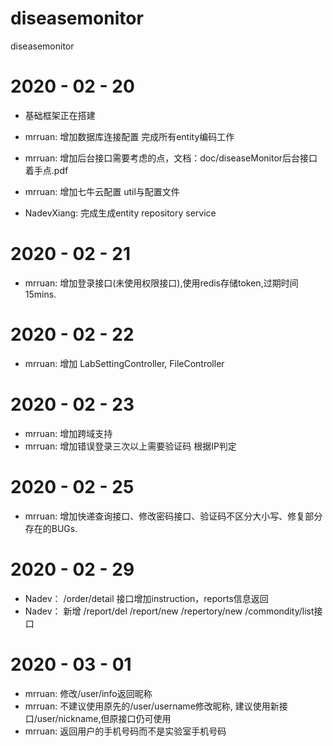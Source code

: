 # diseasemonitor
diseasemonitor

# 2020 - 02 - 20
- 基础框架正在搭建
- mrruan: 增加数据库连接配置  完成所有entity编码工作 
- mrruan: 增加后台接口需要考虑的点，文档：doc/diseaseMonitor后台接口着手点.pdf
- mrruan: 增加七牛云配置 util与配置文件

- NadevXiang: 完成生成entity repository service

# 2020 - 02 - 21
- mrruan: 增加登录接口(未使用权限接口),使用redis存储token,过期时间15mins.

# 2020 - 02 - 22
- mrruan: 增加 LabSettingController, FileController

# 2020 - 02 - 23
- mrruan: 增加跨域支持
- mrruan: 增加错误登录三次以上需要验证码 根据IP判定

# 2020 - 02 - 25
- mrruan: 增加快递查询接口、修改密码接口、验证码不区分大小写、修复部分存在的BUGs.
# 2020 - 02 - 29
- Nadev： /order/detail 接口增加instruction，reports信息返回
- Nadev： 新增 /report/del /report/new /repertory/new /commondity/list接口

# 2020 - 03 - 01
- mrruan: 修改/user/info返回昵称
- mrruan: 不建议使用原先的/user/username修改昵称, 建议使用新接口/user/nickname,但原接口仍可使用
- mrruan: 返回用户的手机号码而不是实验室手机号码
